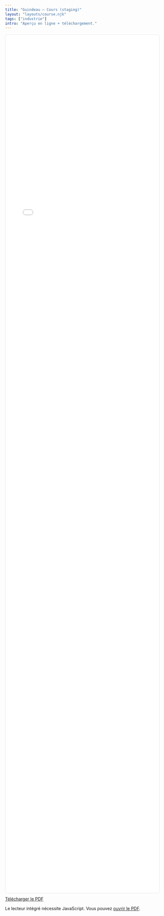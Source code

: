 ```yaml
---
title: "Guindeau — Cours (staging)"
layout: "layouts/course.njk"
tags: ["industrie"]
intro: "Aperçu en ligne + téléchargement."
---
```


<div class="pdf-wrapper" style="width:100%;max-width:1100px;margin:auto;height:70vh;border:1px solid #e5e5e5;border-radius:8px;overflow:hidden">
  <iframe
    title="Guindeau (aperçu)"
    style="width:100%;height:100%;border:0"
    loading="lazy"
    src="{{ '/assets/docs/guindeau.pdf#toolbar=1&navpanes=0&view=FitH' | url }}">
  </iframe>
</div>

<p style="margin-top:10px">
  <a href="{{ '/assets/docs/guindeau.pdf' | url }}" download>Télécharger le PDF</a>
</p>

<noscript>
  <p>Le lecteur intégré nécessite JavaScript. Vous pouvez <a href="{{ '/assets/docs/guindeau.pdf' | url }}">ouvrir le PDF</a>.</p>
</noscript>
